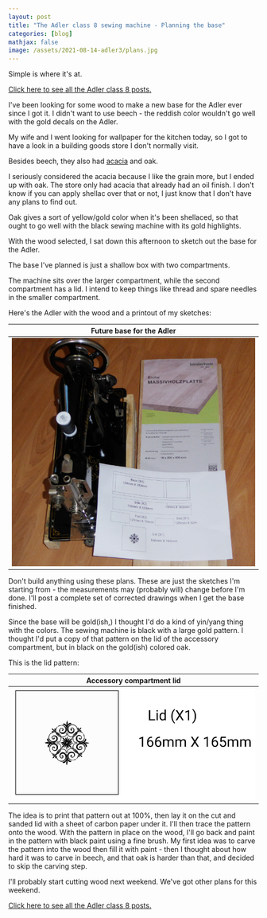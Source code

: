 ```yaml
---
layout: post
title: "The Adler class 8 sewing machine - Planning the base"
categories: [blog]
mathjax: false
image: /assets/2021-08-14-adler3/plans.jpg
---
```

Simple is where it's at.

[Click here to see all the Adler class 8 posts.](adler-toc)

I've been looking for some wood to make a new base for the Adler ever since I got it.  I didn't want to use beech  - the reddish color wouldn't go well with the gold decals on the Adler.

My wife and I went looking for wallpaper for the kitchen today, so I got to have a look in a building goods store I don't normally visit.

Besides beech, they also had [acacia](https://en.wikipedia.org/wiki/Acacia) and oak.

I seriously considered the acacia because I like the grain more, but I ended up with oak.  The store only had acacia that already had an oil finish.  I don't know if you can apply shellac over that or not, I just know that I don't have any plans to find out.

Oak gives a sort of yellow/gold color when it's been shellaced, so that ought to go well with the black sewing machine with its gold highlights.

With the wood selected, I sat down this afternoon to sketch out the base for the Adler.

The base I've planned is just a shallow box with two compartments.

The machine sits over the larger compartment, while the second compartment has a lid.  I intend to keep things like thread and spare needles in the smaller compartment.

Here's the Adler with the wood and a printout of my sketches:

|Future base for the Adler|
|------|
|![Future base for the Adler](/assets/2021-08-14-adler3/plans.jpg)|

Don't build anything using these plans.  These are just the sketches I'm starting from - the measurements may (probably will) change before I'm done. I'll post a complete set of corrected drawings when I get the base finished.

Since the base will be gold(ish,) I thought I'd do a kind of yin/yang thing with the colors.  The sewing machine is black with a large gold pattern.  I thought I'd put a copy of that pattern on the lid of the accessory compartment, but in black on the gold(ish) colored oak.

This is the lid pattern:

|Accessory compartment lid|
|------|
|![Accessory compartment lid](/assets/2021-08-14-adler3/lid.jpg)|

The idea is to print that pattern out at 100%, then lay it on the cut and sanded lid with a sheet of carbon paper under it.  I'll then trace the pattern onto the wood.  With the pattern in place on the wood, I'll go back and paint in the pattern with black paint using a fine brush.  My first idea was to carve the pattern into the wood then fill it with paint - then I thought about how hard it was to carve in beech, and that oak is harder than that, and decided to skip the carving step.

I'll probably start cutting wood next weekend.  We've got other plans for this weekend.

[Click here to see all the Adler class 8 posts.](adler-toc)
